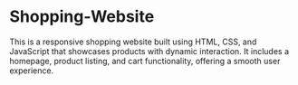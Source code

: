 # Shopping-Website
This is a responsive shopping website built using HTML, CSS, and JavaScript that showcases products with dynamic interaction.
It includes a homepage, product listing, and cart functionality, offering a smooth user experience.
